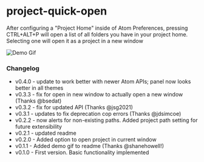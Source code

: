 # project-quick-open

After configuring a "Project Home" inside of Atom Preferences, pressing CTRL+ALT+P will open a list of all folders you have in your project home. Selecting one will open it as a project in a new window

![Demo Gif](http://i.imgur.com/qqfsKtF.gif "Demo Gif")

### Changelog
- v0.4.0 - update to work better with newer Atom APIs; panel now looks better in all themes
- v0.3.3 - fix for open in new window to actually open a new window (Thanks @bsedat)
- v0.3.2 - fix for updated API (Thanks @jsg2021)
- v0.3.1 - updates to fix deprecation cop errors (Thanks @jdsimcoe)
- v0.2.2 - now alerts for non-existing paths. Added project path setting for future extensibility
- v0.2.1 - updated readme
- v0.2.0 - Added option to open project in current window
- v0.1.1 - Added demo gif to readme (Thanks @shanehowell!)
- v0.1.0 - First version. Basic functionality implemented
